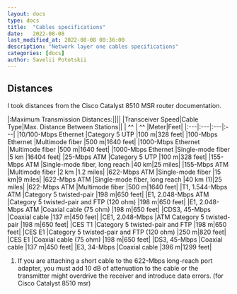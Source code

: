 ```yaml
---
layout: docs
type: docs
title:  "Cables specifications"
date:   2022-08-08
last_modified_at: 2022-08-08 00:36:00
description: "Network layer one cables specifications"
categories: [docs]
author: Savelii Pototskii
---
```



## Distances
I took distances from the Cisco Catalyst 8510 MSR router documentation.

|:Maximum Transmission Distances:||||
|Transceiver Speed|Cable Type|Max. Distance Between Stations||
| ^^              | ^^       |Meter|Feet|
|:---|:---|:---|:---|
|10/100-Mbps Ethernet   |Category 5 UTP                 |100 m|328 feet|
|100-Mbps Ethernet      |Multimode fiber                |500 m|1640 feet|
|1000-Mbps Ethernet     |Multimode fiber                |500 m|1640 feet|
|1000-Mbps Ethernet     |Single-mode fiber              |5 km |16404 feet|
|25-Mbps ATM            |Category 5 UTP                 |100 m|328 feet|
|155-Mbps ATM           |Single-mode fiber, long reach  |40 km|25 miles|
|155-Mbps ATM           |Multimode fiber                |2 km |1.2 miles|
|622-Mbps ATM           |Single-mode fiber              |15 km|9 miles|
|622-Mbps ATM           |Single-mode fiber, long reach  |40 km (1)|25 miles|
|622-Mbps ATM           |Multimode fiber                |500 m|1640 feet|
|T1, 1.544-Mbps ATM     |Category 5 twisted-pair                    |198 m|650 feet|
|E1, 2.048-Mbps ATM     |Category 5 twisted-pair and FTP (120 ohm)  |198 m|650 feet|
|E1, 2.048-Mbps ATM     |Coaxial cable (75 ohm)                     |198 m|650 feet|
|CDS3, 45-Mbps          |Coaxial cable                              |137 m|450 feet|
|CE1, 2.048-Mbps        |ATM Category 5 twisted-pair                |198 m|650 feet|
|CES T1                 |Category 5 twisted-pair and FTP            |198 m|650 feet|
|CES E1                 |Category 5 twisted-pair and FTP (120 ohm)  |250 m|820 feet|
|CES E1                 |Coaxial cable (75 ohm)         |198 m|650 feet|
|DS3, 45-Mbps           |Coaxial cable                  |137 m|450 feet|
|E3, 34-Mbps            |Coaxial cable                  |396 m|1299 feet|

1. If you are attaching a short cable to the 622-Mbps long-reach port adapter, you must add 10 dB of attenuation to the cable or the transmitter might overdrive the receiver and introduce data errors. (for Cisco Catalyst 8510 msr)